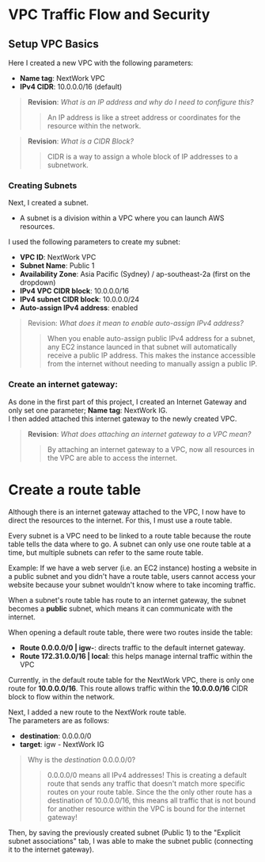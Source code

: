 # VPC Traffic Flow and Security  

## Setup VPC Basics
Here I created a new VPC with the following parameters:

* **Name tag**: NextWork VPC
* **IPv4 CIDR**: 10.0.0.0/16 (default)

> **Revision**: *What is an IP address and why do I need to configure this?*
>> An IP address is like a street address or coordinates for the resource within the network.  

> **Revision**: *What is a CIDR Block?*  
>> CIDR is a way to assign a whole block of IP addresses to a subnetwork.  

### Creating Subnets
Next, I created a subnet.  
* A subnet is a division within a VPC where you can launch AWS resources.

I used the following parameters to create my subnet:
* **VPC ID**: NextWork VPC
* **Subnet Name**: Public 1
* **Availability Zone**: Asia Pacific (Sydney) / ap-southeast-2a (first on the dropdown)
* **IPv4 VPC CIDR block**: 10.0.0.0/16
* **IPv4 subnet CIDR block**: 10.0.0.0/24
* **Auto-assign IPv4 address**: enabled

> Revision: *What does it mean to enable auto-assign IPv4 address?*
>> When you enable auto-assign public IPv4 address for a subnet, any EC2 instance launced in that subnet will automatically receive a public IP address. This makes the instance accessible from the internet without needing to manually assign a public IP.

### Create an internet gateway:
As done in the first part of this project, I created an Internet Gateway and only set one parameter; **Name tag**: NextWork IG.  
I then added attached this internet gateway to the newly created VPC.

> **Revision**: *What does attaching an internet gateway to a VPC mean?*
>> By attaching an internet gateway to a VPC, now all resources in the VPC are able to access the internet. 

# Create a route table
Although there is an internet gateway attached to the VPC, I now have to direct the resources to the internet. For this, I must use a route table.  

Every subnet is a VPC need to be linked to a route table because the route table tells the data where to go. A subnet can only use one route table at a time, but multiple subnets can refer to the same route table.  

Example: If we have a web server (i.e. an EC2 instance) hosting a website in a public subnet and you didn't have a route table, users cannot access your website because your subnet wouldn't know where to take incoming traffic.  


When a subnet's route table has route to an internet gateway, the subnet becomes a **public** subnet, which means it can communicate with the internet.  

When opening a default route table, there were two routes inside the table:
* **Route 0.0.0.0/0 | igw-**: directs traffic to the default internet gateway.
* **Route 172.31.0.0/16 | local**: this helps manage internal traffic within the VPC  

Currently, in the default route table for the NextWork VPC, there is only one route for **10.0.0.0/16**. This route allows traffic within the **10.0.0.0/16** CIDR block to flow within the network.  

Next, I added a new route to the NextWork route table.  
The parameters are as follows:
* **destination**: 0.0.0.0/0
* **target**: igw - NextWork IG

> Why is the *destination* 0.0.0.0/0?
>> 0.0.0.0/0 means all IPv4 addresses! This is creating a default route that sends any traffic that doesn't match more specific routes on your route table.
>>Since the the only other route has a destination of 10.0.0.0/16, this means all traffic that is not bound for another resource within the VPC is bound for the internet gateway!

Then, by saving the previously created subnet (Public 1) to the "Explicit subnet associations" tab, I was able to make the subnet public (connecting it to the internet gateway).

